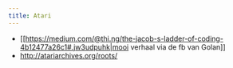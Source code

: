 ```yaml
---
title: Atari
---
```

* [[https://medium.com/@thi.ng/the-jacob-s-ladder-of-coding-4b12477a26c1#.jw3udpuhk|mooi verhaal via de fb van Golan]]
* http://atariarchives.org/roots/
